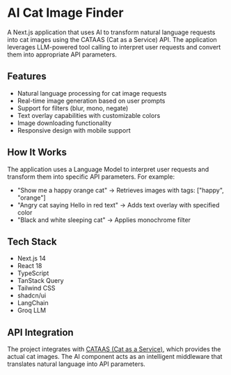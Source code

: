 # AI Cat Image Finder

A Next.js application that uses AI to transform natural language requests into cat images using the CATAAS (Cat as a Service) API. The application leverages LLM-powered tool calling to interpret user requests and convert them into appropriate API parameters.

## Features

- Natural language processing for cat image requests
- Real-time image generation based on user prompts
- Support for filters (blur, mono, negate)
- Text overlay capabilities with customizable colors
- Image downloading functionality
- Responsive design with mobile support

## How It Works

The application uses a Language Model to interpret user requests and transform them into specific API parameters. For example:

- "Show me a happy orange cat" → Retrieves images with tags: ["happy", "orange"]
- "Angry cat saying Hello in red text" → Adds text overlay with specified color
- "Black and white sleeping cat" → Applies monochrome filter

## Tech Stack

- Next.js 14
- React 18
- TypeScript
- TanStack Query
- Tailwind CSS
- shadcn/ui
- LangChain
- Groq LLM

## API Integration

The project integrates with [CATAAS (Cat as a Service)](https://cataas.com), which provides the actual cat images. The AI component acts as an intelligent middleware that translates natural language into API parameters.
